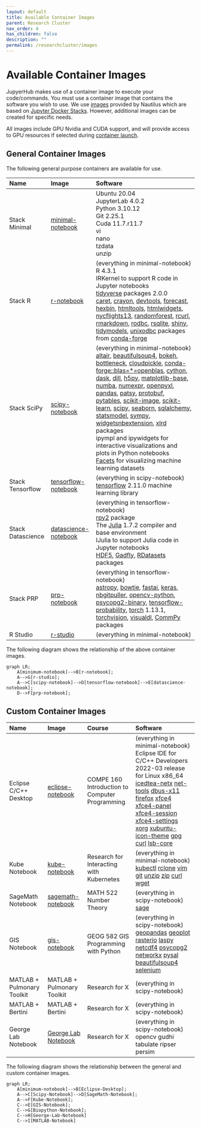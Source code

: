 ```yaml
---
layout: default
title: Available Container Images
parent: Research Cluster
nav_order: 4
has_children: false
description: ""
permalink: /researchcluster/images
---
```


# Available Container Images

JupyerHub makes use of a container image to execute your code/commands. You must use a container image that contains the software you wish to use. We use [images](https://ucsd-prp.gitlab.io/userdocs/running/sci-img/) provided by Nautilus which are based on [Jupyter Docker Stacks](https://jupyter-docker-stacks.readthedocs.io/en/latest/using/selecting.html#core-stacks). However, additional images can be created for specific needs.

All images include GPU Nvidia and CUDA support, and will provide access to GPU resources if selected during [container launch](/instructionalcluster/students/launchcontainer).

## General Container Images

The following general purpose containers are available for use.

| Name                  | Image               | Software             |
|:----------------------|:--------------------|:---------------------|
| Stack Minimal         | [minimal-notebook](https://gitlab.nrp-nautilus.io/prp/jupyter-stack/-/tree/prp/minimal-notebook) | Ubuntu 20.04<br/>JupyterLab 4.0.2<br/>Python 3.10.12<br/>Git 2.25.1<br/>Cuda 11.7.r11.7<br/>vi<br/>nano<br/>tzdata<br/>unzip |
| Stack R               | [r-notebook](https://gitlab.nrp-nautilus.io/prp/jupyter-stack/-/tree/prp/r-notebook) | (everything in minimal-notebook)<br/>R 4.3.1<br/>IRKernel to support R code in Jupyter notebooks<br/>[tidyverse](https://www.tidyverse.org/) packages 2.0.0<br/>[caret](https://topepo.github.io/caret/index.html), [crayon](https://cran.r-project.org/web/packages/crayon/index.html), [devtools](https://cran.r-project.org/web/packages/devtools/index.html), [forecast](https://cran.r-project.org/web/packages/forecast/index.html), [hexbin](https://cran.r-project.org/web/packages/hexbin/index.html), [htmltools](https://cran.r-project.org/web/packages/htmltools/index.html), [htmlwidgets](https://www.htmlwidgets.org/), [nycflights13](https://cran.r-project.org/web/packages/nycflights13/index.html), [randomforest](https://cran.r-project.org/web/packages/randomForest/index.html), [rcurl](https://cran.r-project.org/web/packages/RCurl/index.html), [rmarkdown](https://rmarkdown.rstudio.com/), [rodbc](https://cran.r-project.org/web/packages/RODBC/index.html), [rsqlite](https://cran.r-project.org/web/packages/RSQLite/index.html), [shiny](https://shiny.rstudio.com/), [tidymodels](https://www.tidymodels.org/), [unixodbc](http://www.unixodbc.org/) packages from [conda-forge](https://conda-forge.org/feedstock-outputs/index.html) |
| Stack SciPy           | [scipy-notebook](https://gitlab.nrp-nautilus.io/prp/jupyter-stack/-/tree/prp/scipy-notebook) | (everything in minimal-notebook)<br/>[altair](https://altair-viz.github.io/), [beautifulsoup4](https://www.crummy.com/software/BeautifulSoup/), [bokeh](https://docs.bokeh.org/en/latest/), [bottleneck](https://bottleneck.readthedocs.io/en/latest/), [cloudpickle](https://github.com/cloudpipe/cloudpickle), [conda-forge::blas=*=openblas](https://www.openblas.net/), [cython](https://cython.org/), [dask](https://www.dask.org/), [dill](https://pypi.org/project/dill/), [h5py](https://www.h5py.org/), [matplotlib-base](https://matplotlib.org/), [numba](https://numba.pydata.org/), [numexpr](https://github.com/pydata/numexpr), [openpyxl](https://openpyxl.readthedocs.io/en/stable/), [pandas](https://pandas.pydata.org/), [patsy](https://patsy.readthedocs.io/en/latest/), [protobuf](https://developers.google.com/protocol-buffers/docs/pythontutorial), [pytables](https://www.pytables.org/), [scikit-image](https://scikit-image.org/), [scikit-learn](https://scikit-learn.org/stable/), [scipy](https://scipy.org/), [seaborn](https://seaborn.pydata.org/), [sqlalchemy](https://www.sqlalchemy.org/), [statsmodel](https://www.statsmodels.org/stable/index.html), [sympy](https://www.sympy.org/en/index.html), [widgetsnbextension](https://ipywidgets.readthedocs.io/en/latest/user_install.html#installing-in-classic-jupyter-notebook), [xlrd](https://www.python-excel.org/) packages<br/>ipympl and ipywidgets for interactive visualizations and plots in Python notebooks<br/>[Facets](https://github.com/PAIR-code/facets) for visualizing machine learning datasets |
| Stack Tensorflow      | [tensorflow-notebook](https://gitlab.nrp-nautilus.io/prp/jupyter-stack/-/tree/prp/tensorflow-notebook) | (everything in scipy-notebook)<br/>[tensorflow](https://www.tensorflow.org/) 2.11.0 machine learning library |
| Stack Datascience     | [datascience-notebook](https://gitlab.nrp-nautilus.io/prp/jupyter-stack/-/tree/prp/datascience-notebook) | (everything in tensorflow-notebook)<br/>[rpy2](https://rpy2.github.io/doc/latest/html/index.html) package<br/>The [Julia](https://julialang.org/) 1.7.2 compiler and base environment<br/>IJulia to support Julia code in Jupyter notebooks<br/>[HDF5](https://github.com/JuliaIO/HDF5.jl), [Gadfly](https://gadflyjl.org/stable/), [RDatasets](https://github.com/JuliaStats/RDatasets.jl) packages |
| Stack PRP             | [prp-notebook](https://gitlab.nrp-nautilus.io/prp/jupyter-stack/-/tree/prp/prp-notebook) | (everything in tensorflow-notebook)<br/>[astropy](https://pypi.org/project/astropy/), [bowtie](https://pypi.org/project/bowtie/), [fastai](https://pypi.org/project/fastai/), [keras](https://pypi.org/project/keras/), [nbgitpuller](https://pypi.org/project/nbgitpuller/), [opencv-python](https://pypi.org/project/opencv-python/), [psycopg2-binary](https://pypi.org/project/psycopg2-binary/), [tensorflow-probability](https://pypi.org/project/tensorflow-probability/), [torch](https://pypi.org/project/torch/1.13.1/) 1.13.1, [torchvision](https://pypi.org/project/torchvision/), [visualdl](https://pypi.org/project/visualdl/), [CommPy](https://github.com/veeresht/CommPy) packages |
| R Studio              | [r-studio](https://gitlab.nrp-nautilus.io/prp/jupyter-stack/-/tree/prp/r-studio-notebook) | (everything in minimal-notebook)<br/> |

The following diagram shows the relationship of the above container images.

```mermaid
graph LR;
    A[minimum-notebook]-->B[r-notebook];
    A-->G[r-studio];
    A-->C[scipy-notebook]-->D[tensorflow-notebook]-->E[datascience-notebook];
    D-->F[prp-notebook];
```

## Custom Container Images

| Name                  | Image               | Course         | Software             |
|:----------------------|:--------------------|:---------------|:---------------------|
| Eclipse C/C++ Desktop | [eclipse-notebook](https://github.com/SDSU-Research-CI/eclipse-notebook) | COMPE 160 Introduction to Computer Programming | (everything in minimal-notebook)<br/>Eclipse IDE for C/C++ Developers 2022-03 release for Linux x86_64<br/>[icedtea-netx](https://www.ubuntuupdates.org/package/core/lunar/universe/base/icedtea-netx) [net-tools](https://sourceforge.net/projects/net-tools/) [dbus-x11](https://packages.debian.org/sid/dbus-x11) [firefox](https://support.mozilla.org/en-US/kb/install-firefox-linux#w_system-firefox-installation-for-advanced-users) [xfce4](https://www.xfce.org/about) [xfce4-panel](https://docs.xfce.org/xfce/xfce4-panel/start) [xfce4-session](https://docs.xfce.org/xfce/xfce4-session/start) [xfce4-settings](https://docs.xfce.org/xfce/xfce4-settings/start) [xorg](https://www.x.org/wiki/) [xubuntu-icon-theme](https://packages.ubuntu.com/search?keywords=xubuntu-icon-theme) [gpg](https://www.gnupg.org/documentation/manuals/gnupg24/gpg.1.html) [curl](https://curl.se/docs/tooldocs.html) [lsb-core](https://refspecs.linuxfoundation.org/LSB_5.0.0/LSB-Core-generic/LSB-Core-generic/book1.html)|
| Kube Notebook         | [kube-notebook](https://github.com/SDSU-Research-CI/kube-notebook) | Research for Interacting with Kubernetes | (everything in minimal-notebook)<br/>[kubectl](https://kubernetes.io/docs/reference/kubectl/) [rclone](https://rclone.org/) [vim](https://www.vim.org/) [git](https://git-scm.com/) [unzip](https://infozip.sourceforge.net/UnZip.html) [zip](https://infozip.sourceforge.net/Zip.html) [curl](https://curl.se/) [wget](https://www.gnu.org/software/wget/) |
| SageMath Notebook     | [sagemath-notebook](https://github.com/SDSU-Research-CI/sagemath-notebook) | MATH 522 Number Theory | (everything in scipy-notebook)<br/>[sage](https://doc.sagemath.org/html/en/index.html#) |
| GIS Notebook          | [gis-notebook](https://github.com/SDSU-Research-CI/gis-notebook) | GEOG 582 GIS Programming with Python | (everything in scipy-notebook)<br/>[geopandas](https://geopandas.org/en/stable/docs/user_guide.html) [geoplot](https://pypi.org/project/geoplot/) [rasterio](https://rasterio.readthedocs.io/en/stable/) [laspy](https://laspy.readthedocs.io/en/latest/) [netcdf4](https://pypi.org/project/netCDF4/) [psycopg2](https://pypi.org/project/psycopg2/) [networkx](https://networkx.org/) [pysal](https://pysal.org/) [beautifulsoup4](https://pypi.org/project/beautifulsoup4/) [selenium](https://www.selenium.dev/) |
| MATLAB + Pulmonary Toolkit | MATLAB + Pulmonary Toolkit | Research for X | (everything in scipy-notebook)<br/> |
| MATLAB + Bertini | MATLAB + Bertini | Research for X | (everything in scipy-notebook)<br/> |
| George Lab Notebook | [George Lab Notebook](https://github.com/SDSU-Research-CI/georgelab-notebook) | Research for X | (everything in scipy-notebook)<br/> opencv gudhi tabulate ripser persim|

The following diagram shows the relationship between the general and custom container images.

```mermaid
graph LR;
    A[minimum-notebook]-->B[Eclipse-Desktop];
    A-->C[Scipy-Notebook]-->D[SageMath-Notebook];
    A-->F[Kube-Notebook];
    C-->E[GIS-Notebook];
    C-->G[Biopython-Notebook];
    C-->H[George-Lab-Notebook]
    C-->I[MATLAB-Notebook]
```